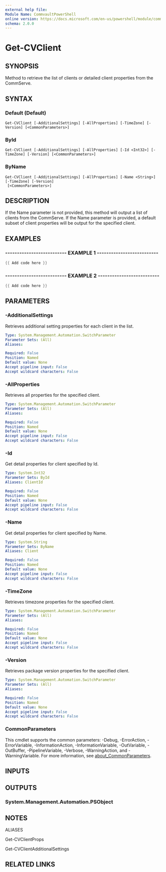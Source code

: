 ```yaml
---
external help file:
Module Name: CommvaultPowerShell
online version: https://docs.microsoft.com/en-us/powershell/module/commvaultpowershell/get-cvclient
schema: 2.0.0
---
```


# Get-CVClient

## SYNOPSIS
Method to retrieve the list of clients or detailed client properties from the CommServe.

## SYNTAX

### Default (Default)
```
Get-CVClient [-AdditionalSettings] [-AllProperties] [-TimeZone] [-Version] [<CommonParameters>]
```

### ById
```
Get-CVClient [-AdditionalSettings] [-AllProperties] [-Id <Int32>] [-TimeZone] [-Version] [<CommonParameters>]
```

### ByName
```
Get-CVClient [-AdditionalSettings] [-AllProperties] [-Name <String>] [-TimeZone] [-Version]
 [<CommonParameters>]
```

## DESCRIPTION
If the Name parameter is not provided, this method will output a list of clients from the CommServe.
If the Name parameter is provided, a default subset of client properties will be output for the specified client.

## EXAMPLES

### -------------------------- EXAMPLE 1 --------------------------
```powershell
{{ Add code here }}
```



### -------------------------- EXAMPLE 2 --------------------------
```powershell
{{ Add code here }}
```



## PARAMETERS

### -AdditionalSettings
Retrieves additional setting properties for each client in the list.

```yaml
Type: System.Management.Automation.SwitchParameter
Parameter Sets: (All)
Aliases:

Required: False
Position: Named
Default value: None
Accept pipeline input: False
Accept wildcard characters: False
```

### -AllProperties
Retrieves all properties for the specified client.

```yaml
Type: System.Management.Automation.SwitchParameter
Parameter Sets: (All)
Aliases:

Required: False
Position: Named
Default value: None
Accept pipeline input: False
Accept wildcard characters: False
```

### -Id
Get detail properties for client specified by Id.

```yaml
Type: System.Int32
Parameter Sets: ById
Aliases: ClientId

Required: False
Position: Named
Default value: None
Accept pipeline input: False
Accept wildcard characters: False
```

### -Name
Get detail properties for client specified by Name.

```yaml
Type: System.String
Parameter Sets: ByName
Aliases: Client

Required: False
Position: Named
Default value: None
Accept pipeline input: False
Accept wildcard characters: False
```

### -TimeZone
Retrieves timezone properties for the specified client.

```yaml
Type: System.Management.Automation.SwitchParameter
Parameter Sets: (All)
Aliases:

Required: False
Position: Named
Default value: None
Accept pipeline input: False
Accept wildcard characters: False
```

### -Version
Retrieves package version properties for the specified client.

```yaml
Type: System.Management.Automation.SwitchParameter
Parameter Sets: (All)
Aliases:

Required: False
Position: Named
Default value: None
Accept pipeline input: False
Accept wildcard characters: False
```

### CommonParameters
This cmdlet supports the common parameters: -Debug, -ErrorAction, -ErrorVariable, -InformationAction, -InformationVariable, -OutVariable, -OutBuffer, -PipelineVariable, -Verbose, -WarningAction, and -WarningVariable. For more information, see [about_CommonParameters](http://go.microsoft.com/fwlink/?LinkID=113216).

## INPUTS

## OUTPUTS

### System.Management.Automation.PSObject

## NOTES

ALIASES

Get-CVClientProps

Get-CVClientAdditionalSettings

## RELATED LINKS

